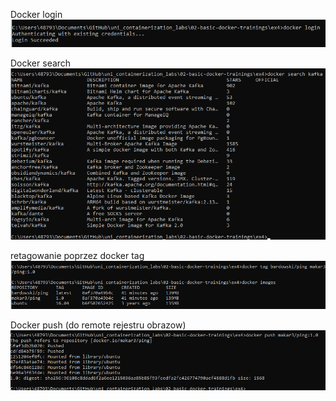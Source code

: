 Docker login
![Screenshot1](images/screen1.png)



Docker search
![Screenshot2](images/screen2.png)



retagowanie poprzez docker tag
![Screenshot3](images/screen3.png)



Docker push (do remote rejestru obrazow)
![Screenshot4](images/screen4.png)